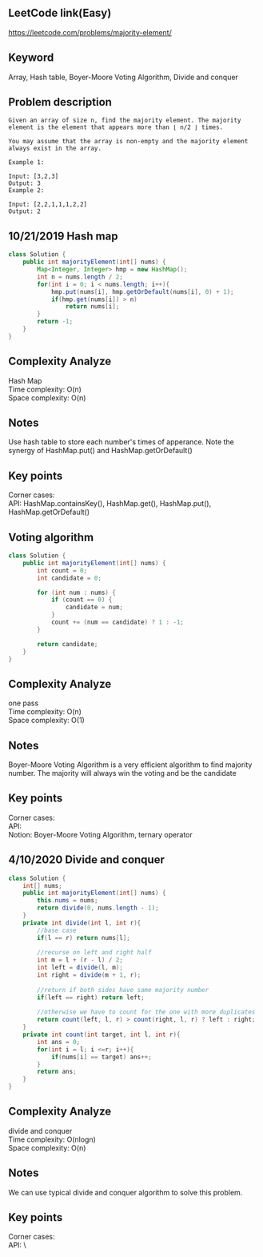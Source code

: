 ## LeetCode link(Easy)
https://leetcode.com/problems/majority-element/

## Keyword
Array, Hash table, Boyer-Moore Voting Algorithm, Divide and conquer

## Problem description
```
Given an array of size n, find the majority element. The majority element is the element that appears more than ⌊ n/2 ⌋ times.

You may assume that the array is non-empty and the majority element always exist in the array.

Example 1:

Input: [3,2,3]
Output: 3
Example 2:

Input: [2,2,1,1,1,2,2]
Output: 2
```
## 10/21/2019 Hash map

```java
class Solution {
    public int majorityElement(int[] nums) {
        Map<Integer, Integer> hmp = new HashMap();
        int n = nums.length / 2;
        for(int i = 0; i < nums.length; i++){
            hmp.put(nums[i], hmp.getOrDefault(nums[i], 0) + 1);
            if(hmp.get(nums[i]) > n)
                return nums[i];
        }
        return -1;
    }
}
```

## Complexity Analyze
Hash Map\
Time complexity: O(n)\
Space complexity: O(n)

## Notes
Use hash table to store each number's times of apperance. Note the synergy of HashMap.put() and HashMap.getOrDefault()

## Key points
Corner cases:\
API: HashMap.containsKey(), HashMap.get(), HashMap.put(), HashMap.getOrDefault()

## Voting algorithm

```java
class Solution {
    public int majorityElement(int[] nums) {
        int count = 0;
        int candidate = 0;

        for (int num : nums) {
            if (count == 0) {
                candidate = num;
            }
            count += (num == candidate) ? 1 : -1;
        }

        return candidate;
    }
}
```

## Complexity Analyze
one pass\
Time complexity: O(n)\
Space complexity: O(1)

## Notes
Boyer-Moore Voting Algorithm is a very efficient algorithm to find majority number. The majority will always win the voting and be the candidate

## Key points
Corner cases:\
API: \
Notion: Boyer-Moore Voting Algorithm, ternary operator

## 4/10/2020 Divide and conquer

```java
class Solution {
    int[] nums;
    public int majorityElement(int[] nums) {
        this.nums = nums;
        return divide(0, nums.length - 1);
    }
    private int divide(int l, int r){
        //base case
        if(l == r) return nums[l];
        
        //recurse on left and right half
        int m = l + (r - l) / 2;
        int left = divide(l, m);
        int right = divide(m + 1, r);
        
        //return if both sides have same majority number
        if(left == right) return left;
        
        //otherwise we have to count for the one with more duplicates
        return count(left, l, r) > count(right, l, r) ? left : right;
    }
    private int count(int target, int l, int r){
        int ans = 0;
        for(int i = l; i <=r; i++){
            if(nums[i] == target) ans++;
        }
        return ans;
    }
}
```

## Complexity Analyze
divide and conquer\
Time complexity: O(nlogn)\
Space complexity: O(n)

## Notes
We can use typical divide and conquer algorithm to solve this problem.

## Key points
Corner cases:\
API: \

